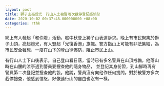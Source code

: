 ```yaml
---
layout: post
title: 獅子山亮燈光　行山人士被警兩次截停登記感憤怒
date: 2020-10-02 00:37:48.000000000 +08:00
categories: rthk
---
```


網上有人發起「和你燈」活動，趁中秋登上獅子山表達訴求。晚上有市民聚集於獅子山頂，亮起燈光，有人豎起「光復香港」旗幟。警方指山上可能有非法集結，為市民安全著想，一度在山下的登山徑佈防，阻止市民上山。

有行山人士下山後表示，自己登山看日落，當時已有多名警員在山頂戒備，他落山時在山腰的涼亭遇到警員要搜查他的隨身物品， 並登記其身份證，到山腳時再有警員第二次登記並搜查他的袋。他說，警員沒有向他作任何提問，對於被警方多次截停搜查，他感到憤怒，好像連行山的自由也沒有一樣。
